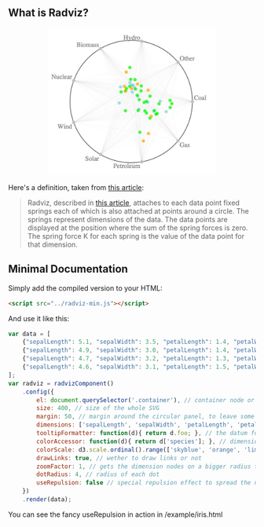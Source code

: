## What is Radviz?

<p align="center">
    <img alt="Radviz Screenshot" src="./img/radviz.jpg" height="300"/>
<p>


Here's a definition, taken from [this article](https://www.researchgate.net/profile/Georges_Grinstein/publication/221152759_Dimensional_Anchors_A_Graphic_Primitive_for_Multidimensional_Multivariate_Information_Visualizations/links/02e7e51cc10ff8a1c9000000.pdf):

> Radviz, described in [this article](http://www.cs.uml.edu/~phoffman/dna1/), attaches to each data point fixed springs each of which is also attached at points around a circle. The springs represent dimensions of the data. The data points are displayed at the position where the sum of the spring forces is zero. The spring force K for each spring is the value of the data point for that dimension.

## Minimal Documentation

Simply add the compiled version to your HTML:
```html
<script src="../radviz-min.js"></script>
```
And use it like this:
```javascript
var data = [
    {"sepalLength": 5.1, "sepalWidth": 3.5, "petalLength": 1.4, "petalWidth": 0.2, "species": "setosa"},
    {"sepalLength": 4.9, "sepalWidth": 3.0, "petalLength": 1.4, "petalWidth": 0.2, "species": "setosa"},
    {"sepalLength": 4.7, "sepalWidth": 3.2, "petalLength": 1.3, "petalWidth": 0.2, "species": "setosa"},
    {"sepalLength": 4.6, "sepalWidth": 3.1, "petalLength": 1.5, "petalWidth": 0.2, "species": "setosa"}
];
var radviz = radvizComponent()
    .config({
        el: document.querySelector('.container'), // container node or selector
        size: 400, // size of the whole SVG
        margin: 50, // margin around the circular panel, to leave some room for the labels
        dimensions: ['sepalLength', 'sepalWidth', 'petalLength', 'petalWidth'], // data keys to use as dimensions
        tooltipFormatter: function(d){ return d.foo; }, // the datum for the hovered node is given as argument
        colorAccessor: function(d){ return d['species']; }, // dimension to use for coloring
        colorScale: d3.scale.ordinal().range(['skyblue', 'orange', 'lime']), // color palette
        drawLinks: true, // wether to draw links or not
        zoomFactor: 1, // gets the dimension nodes on a bigger radius than the panel, to pull nodes away from the center
        dotRadius: 4, // radius of each dot
        useRepulsion: false // special repulsion effect to spread the nodes from each others so they can be better selected
    })
    .render(data);
```

You can see the fancy useRepulsion in action in /example/iris.html
